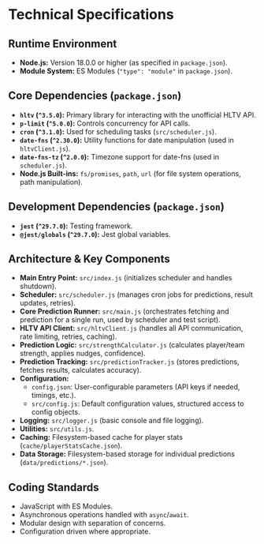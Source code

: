 # Technical Specifications

## Runtime Environment

- **Node.js:** Version 18.0.0 or higher (as specified in `package.json`).
- **Module System:** ES Modules (`"type": "module"` in `package.json`).

## Core Dependencies (`package.json`)

- **`hltv` (`^3.5.0`):** Primary library for interacting with the unofficial HLTV API.
- **`p-limit` (`^5.0.0`):** Controls concurrency for API calls.
- **`cron` (`^3.1.0`):** Used for scheduling tasks (`src/scheduler.js`).
- **`date-fns` (`^2.30.0`):** Utility functions for date manipulation (used in `hltvClient.js`).
- **`date-fns-tz` (`^2.0.0`):** Timezone support for date-fns (used in `scheduler.js`).
- **Node.js Built-ins:** `fs/promises`, `path`, `url` (for file system operations, path manipulation).

## Development Dependencies (`package.json`)

- **`jest` (`^29.7.0`):** Testing framework.
- **`@jest/globals` (`^29.7.0`):** Jest global variables.

## Architecture & Key Components

- **Main Entry Point:** `src/index.js` (initializes scheduler and handles shutdown).
- **Scheduler:** `src/scheduler.js` (manages cron jobs for predictions, result updates, retries).
- **Core Prediction Runner:** `src/main.js` (orchestrates fetching and prediction for a single run, used by scheduler and test script).
- **HLTV API Client:** `src/hltvClient.js` (handles all API communication, rate limiting, retries, caching).
- **Prediction Logic:** `src/strengthCalculator.js` (calculates player/team strength, applies nudges, confidence).
- **Prediction Tracking:** `src/predictionTracker.js` (stores predictions, fetches results, calculates accuracy).
- **Configuration:**
  *   `config.json`: User-configurable parameters (API keys if needed, timings, etc.).
  *   `src/config.js`: Default configuration values, structured access to config objects.
- **Logging:** `src/logger.js` (basic console and file logging).
- **Utilities:** `src/utils.js`.
- **Caching:** Filesystem-based cache for player stats (`cache/playerStatsCache.json`).
- **Data Storage:** Filesystem-based storage for individual predictions (`data/predictions/*.json`).

## Coding Standards

- JavaScript with ES Modules.
- Asynchronous operations handled with `async`/`await`.
- Modular design with separation of concerns.
- Configuration driven where appropriate. 